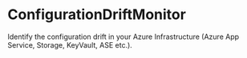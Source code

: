 # ConfigurationDriftMonitor
Identify the configuration drift in your Azure Infrastructure (Azure App Service, Storage, KeyVault, ASE etc.).
